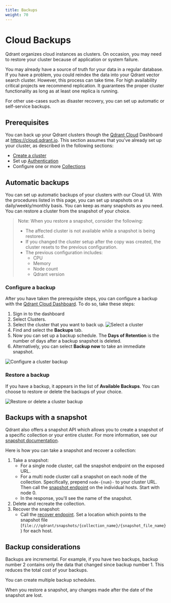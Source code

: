 ```yaml
---
title: Backups
weight: 70
---
```


# Cloud Backups

Qdrant organizes cloud instances as clusters. On occasion, you may need to
restore your cluster because of application or system failure.

You may already have a source of truth for your data in a regular database. If you
have a problem, you could reindex the data into your Qdrant vector search cluster.
However, this process can take time. For high availability critical projects we
recommend replication. It guarantees the proper cluster functionality as long as
at least one replica is running.

For other use-cases such as disaster recovery, you can set up automatic or
self-service backups.

## Prerequisites

You can back up your Qdrant clusters though the [Qdrant Cloud](/cloud/)
Dashboard at https://cloud.qdrant.io. This section assumes that you've already
set up your cluster, as described in the following sections:

- [Create a cluster](/documentation/cloud/create-cluster/)
- Set up [Authentication](/documentation/cloud/authentication/)
- Configure one or more [Collections](/documentation/concepts/collections/)

## Automatic backups

You can set up automatic backups of your clusters with our Cloud UI. With the
procedures listed in this page, you can set up
snapshots on a daily/weekly/monthly basis. You can keep as many snapshots as you
need. You can restore a cluster from the snapshot of your choice.

> Note: When you restore a snapshot, consider the following:
> - The affected cluster is not available while a snapshot is being restored.
> - If you changed the cluster setup after the copy was created, the cluster 
    resets to the previous configuration.
> - The previous configuration includes:
>   - CPU
>   - Memory
>   - Node count
>   - Qdrant version

### Configure a backup

After you have taken the prerequisite steps, you can configure a backup with the
[Qdrant Cloud Dashboard](https://cloud.qdrant.io). To do so, take these steps:

1. Sign in to the dashboard
1. Select Clusters.
1. Select the cluster that you want to back up.
   ![Select a cluster](/documentation/cloud/select-cluster.png)
1. Find and select the **Backups** tab.
1. Now you can set up a backup schedule.
   The **Days of Retention** is the number of days after a backup snapshot is
   deleted.
1. Alternatively, you can select **Backup now** to take an immediate snapshot.

![Configure a cluster backup](/documentation/cloud/backup-schedule.png)

### Restore a backup

If you have a backup, it appears in the list of **Available Backups**. You can
choose to restore or delete the backups of your choice.

![Restore or delete a cluster backup](/documentation/cloud/restore-delete.png)

<!-- I think we should move this to the Snapshot page, but I'll do it later -->

## Backups with a snapshot

Qdrant also offers a snapshot API which allows you to create a snapshot
of a specific collection or your entire cluster. For more information, see our
[snapshot documentation](/documentation/concepts/snapshots/).

Here is how you can take a snapshot and recover a collection:

1. Take a snapshot:
   - For a single node cluster, call the snapshot endpoint on the exposed URL.
   - For a multi node cluster call a snapshot on each node of the collection. 
     Specifically, prepend `node-{num}-` to your cluster URL.
     Then call the [snapshot endpoint](../../concepts/snapshots/#create-snapshot) on the individual hosts. Start with node 0.
   - In the response, you'll see the name of the snapshot.
2. Delete and recreate the collection.
3. Recover the snapshot:
   - Call the [recover endpoint](../../concepts/snapshots/#recover-in-cluster-deployment). Set a location which points to the snapshot file (`file:///qdrant/snapshots/{collection_name}/{snapshot_file_name}`) for each host.

## Backup considerations

Backups are incremental. For example, if you have two backups, backup number 2
contains only the data that changed since backup number 1. This reduces the
total cost of your backups.

You can create multiple backup schedules.

When you restore a snapshot, any changes made after the date of the snapshot
are lost.
